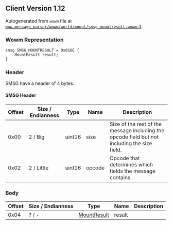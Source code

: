 ## Client Version 1.12

Autogenerated from `wowm` file at [`wow_message_parser/wowm/world/mount/smsg_mountresult.wowm:3`](https://github.com/gtker/wow_messages/tree/main/wow_message_parser/wowm/world/mount/smsg_mountresult.wowm#L3).

### Wowm Representation
```rust,ignore
smsg SMSG_MOUNTRESULT = 0x016E {
    MountResult result;
}
```
### Header
SMSG have a header of 4 bytes.

#### SMSG Header
| Offset | Size / Endianness | Type   | Name   | Description |
| ------ | ----------------- | ------ | ------ | ----------- |
| 0x00   | 2 / Big           | uint16 | size   | Size of the rest of the message including the opcode field but not including the size field.|
| 0x02   | 2 / Little        | uint16 | opcode | Opcode that determines which fields the message contains.|
### Body
| Offset | Size / Endianness | Type | Name | Description |
| ------ | ----------------- | ---- | ---- | ----------- |
| 0x04 | ? / - | [MountResult](mountresult.md) | result |  |
